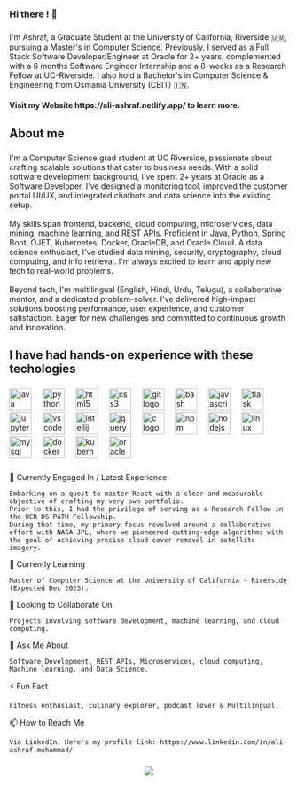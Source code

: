 ### Hi there ! 👋

<!--
**mmaashraf/mmaashraf** is a ✨ _special_ ✨ repository because its `README.md` (this file) appears on your GitHub profile.

Here are some ideas to get you started:

- 🔭 I’m currently working on ...
- 🌱 I’m currently learning ...
- 👯 I’m looking to collaborate on ...
- 🤔 I’m looking for help with ...
- 💬 Ask me about ...
- 📫 How to reach me: ...
- 😄 Pronouns: ...
- ⚡ Fun fact: ...


-->


###

<p align="left">I'm Ashraf, a Graduate Student at the University of California, Riverside 🇺🇲, pursuing a Master's in Computer Science. Previously, I served as a Full Stack Software Developer/Engineer at Oracle for 2+ years, complemented with a 6 months Software Engineer Internship and a 8-weeks as a Research Fellow at UC-Riverside. I also hold a Bachelor's in Computer Science & Engineering from Osmania University (CBIT) 🇮🇳.</p> 

<h4> Visit my Website https://ali-ashraf.netlify.app/ to learn more.</h4>

###

<h2 align="left">About me</h2>

###

<p align="left">I'm a Computer Science grad student at UC Riverside, passionate about crafting scalable solutions that cater to business needs. With a solid software development background, I've spent 2+ years at Oracle as a Software Developer. I've designed a monitoring tool, improved the customer portal UI/UX, and integrated chatbots and data science into the existing setup.<br><br>My skills span frontend, backend, cloud computing, microservices, data mining, machine learning, and REST APIs. Proficient in Java, Python, Spring Boot, OJET, Kubernetes, Docker, OracleDB, and Oracle Cloud. A data science enthusiast, I've studied data mining, security, cryptography, cloud computing, and info retrieval. I'm always excited to learn and apply new tech to real-world problems.<br><br>Beyond tech, I'm multilingual (English, Hindi, Urdu, Telugu), a collaborative mentor, and a dedicated problem-solver. I've delivered high-impact solutions boosting performance, user experience, and customer satisfaction. Eager for new challenges and committed to continuous growth and innovation.</p>

###

<h2 align="left">I have had hands-on experience with these techologies</h2>

###

<div align="left">
  <img src="https://cdn.jsdelivr.net/gh/devicons/devicon/icons/java/java-original.svg" height="40" alt="java logo"  />
  <img width="12" />
  <img src="https://cdn.jsdelivr.net/gh/devicons/devicon/icons/python/python-original.svg" height="40" alt="python logo"  />
  <img width="12" />
  <img src="https://cdn.jsdelivr.net/gh/devicons/devicon/icons/html5/html5-original.svg" height="40" alt="html5 logo"  />
  <img width="12" />
  <img src="https://cdn.jsdelivr.net/gh/devicons/devicon/icons/css3/css3-original.svg" height="40" alt="css3 logo"  />
  <img width="12" />
  <img src="https://cdn.jsdelivr.net/gh/devicons/devicon/icons/git/git-original.svg" height="40" alt="git logo"  />
  <img width="12" />
  <img src="https://cdn.jsdelivr.net/gh/devicons/devicon/icons/bash/bash-original.svg" height="40" alt="bash logo"  />
  <img width="12" />
  <img src="https://cdn.jsdelivr.net/gh/devicons/devicon/icons/javascript/javascript-original.svg" height="40" alt="javascript logo"  />
  <img width="12" />
  <img src="https://cdn.jsdelivr.net/gh/devicons/devicon/icons/flask/flask-original.svg" height="40" alt="flask logo"  />
  <img width="12" />
  <img src="https://cdn.jsdelivr.net/gh/devicons/devicon/icons/jupyter/jupyter-original.svg" height="40" alt="jupyter logo"  />
  <img width="12" />
  <img src="https://cdn.jsdelivr.net/gh/devicons/devicon/icons/vscode/vscode-original.svg" height="40" alt="vscode logo"  />
  <img width="12" />
  <img src="https://cdn.jsdelivr.net/gh/devicons/devicon/icons/intellij/intellij-original.svg" height="40" alt="intellij logo"  />
  <img width="12" />
  <img src="https://cdn.jsdelivr.net/gh/devicons/devicon/icons/jquery/jquery-original.svg" height="40" alt="jquery logo"  />
  <img width="12" />
  <img src="https://cdn.jsdelivr.net/gh/devicons/devicon/icons/c/c-original.svg" height="40" alt="c logo"  />
  <img width="12" />
  <img src="https://cdn.jsdelivr.net/gh/devicons/devicon/icons/npm/npm-original-wordmark.svg" height="40" alt="npm logo"  />
  <img width="12" />
  <img src="https://cdn.jsdelivr.net/gh/devicons/devicon/icons/nodejs/nodejs-original.svg" height="40" alt="nodejs logo"  />
  <img width="12" />
  <img src="https://cdn.jsdelivr.net/gh/devicons/devicon/icons/linux/linux-original.svg" height="40" alt="linux logo"  />
  <img width="12" />
  <img src="https://cdn.jsdelivr.net/gh/devicons/devicon/icons/mysql/mysql-original.svg" height="40" alt="mysql logo"  />
  <img width="12" />
  <img src="https://cdn.jsdelivr.net/gh/devicons/devicon/icons/docker/docker-original.svg" height="40" alt="docker logo"  />
  <img width="12" />
  <img src="https://cdn.jsdelivr.net/gh/devicons/devicon/icons/kubernetes/kubernetes-plain.svg" height="40" alt="kubernetes logo"  />
  <img width="12" />
  <img src="https://cdn.jsdelivr.net/gh/devicons/devicon/icons/oracle/oracle-original.svg" height="40" alt="oracle logo"  />
</div>

###
<div>

🔭 Currently Engaged In / Latest Experience

    Embarking on a quest to master React with a clear and measurable objective of crafting my very own portfolio. 
    Prior to this, I had the privilege of serving as a Research Fellow in the UCR DS-PATH Fellowship. 
    During that time, my primary focus revolved around a collaborative effort with NASA JPL, where we pioneered cutting-edge algorithms with the goal of achieving precise cloud cover removal in satellite imagery.

🌱 Currently Learning

    Master of Computer Science at the University of California - Riverside (Expected Dec 2023).

👯 Looking to Collaborate On

    Projects involving software development, machine learning, and cloud computing.

💬 Ask Me About

    Software Development, REST APIs, Microservices, cloud computing, Machine learning, and Data Science.
    
⚡ Fun Fact

    Fitness enthusiast, culinary explorer, podcast lover & Multilingual.

📫 How to Reach Me

    Via LinkedIn, Here's my profile link: https://www.linkedin.com/in/ali-ashraf-mohammad/


###

<div align="center">
  <img src="https://profile-counter.glitch.me/mmaashraf/count.svg?"  />
</div>

###
